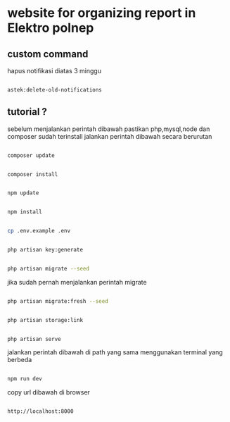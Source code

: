 # website for organizing report in Elektro polnep

## custom command

hapus notifikasi diatas 3 minggu

```bash

astek:delete-old-notifications
```

## tutorial ?

sebelum menjalankan perintah dibawah pastikan php,mysql,node dan composer sudah terinstall
jalankan perintah dibawah secara berurutan

```bash

composer update
```

```bash

composer install
```

```bash

npm update
```

```bash

npm install
```

```bash

cp .env.example .env
```

```bash

php artisan key:generate
```

```bash

php artisan migrate --seed
```

jika sudah pernah menjalankan perintah migrate

```bash

php artisan migrate:fresh --seed
```

```bash

php artisan storage:link
```

```bash

php artisan serve
```

jalankan perintah dibawah di path yang sama menggunakan terminal yang berbeda

```bash

npm run dev

```

copy url dibawah di browser

```bash

http://localhost:8000
```
